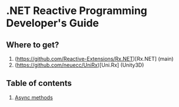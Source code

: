 # .NET Reactive Programming Developer's Guide

## Where to get?

1. (https://github.com/Reactive-Extensions/Rx.NET)[Rx.NET] (main)
2. (https://github.com/neuecc/UniRx)[Uni.Rx] (Unity3D)

## Table of contents
1. [Async methods](ASYNC_METHODS.md)
